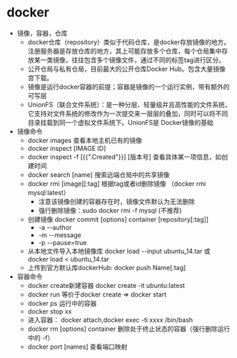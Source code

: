 docker
==

* 镜像，容器，仓库
    * docker仓库（repository）类似于代码仓库，是docker存放镜像的地方。注册服务器是存放仓库的地方，其上可能存放多个仓库，每个仓局集中存放某一类镜像，往往包含多个镜像文件，通过不同的标签tag进行区分。
    * 公开仓局与私有仓局，目前最大的公开仓库Docker Hub。包含大量镜像宫下载。
    * 镜像是运行docker容器的前提；容器是镜像的一个运行实例，带有额外的可写层
    * UnionFS（联合文件系统）：是一种分层、轻量级并且高性能的文件系统，它支持对文件系统的修改作为一次提交来一层层的叠加，同时可以将不同目录挂载到同一个虚拟文件系统下。UnionFS是 Docker镜像的基础
* 镜像命令
    * docker images 查看本地主机已有的镜像
    * docker inspect [IMAGE ID]
    * docker inspect -f [{{".Created"}}] [版本号]  查看具体某一项信息，如创建时间
    * docker search [name] 搜索远端仓局中的共享镜像
    * docker rmi [image][:tag] 根据tag或者id删除镜像 （docker rmi mysql:latest）
        * 注意该镜像创建的容器存在时，镜像文件默认为无法删除
        * 强行删除镜像：sudo docker rmi -f mysql (不推荐)
    * 创建镜像 docker commit [options] container [repository[:tag]]
        * -a --author
        * -m --message
        * -p --pause=true
    * 从本地文件导入本地镜像库 docker load --input ubuntu_14.tar 或 docker load < ubuntu_14.tar
    * 上传到官方默认库dockerHub: docker push Name[:tag]
* 容器命令
    * docker create新建容器 docker create -it ubuntu:latest
    * docker run 等价于docker create  => docker start
    * docker ps 运行中的容器
    * docker stop xx
    * 进入容器： docker attach,docker exec -ti xxxx /bin/bash
    * docker rm [options] container 删除处于终止状态的容器（强行删除运行中的 -f）
    * docker port [names] 查看端口映射